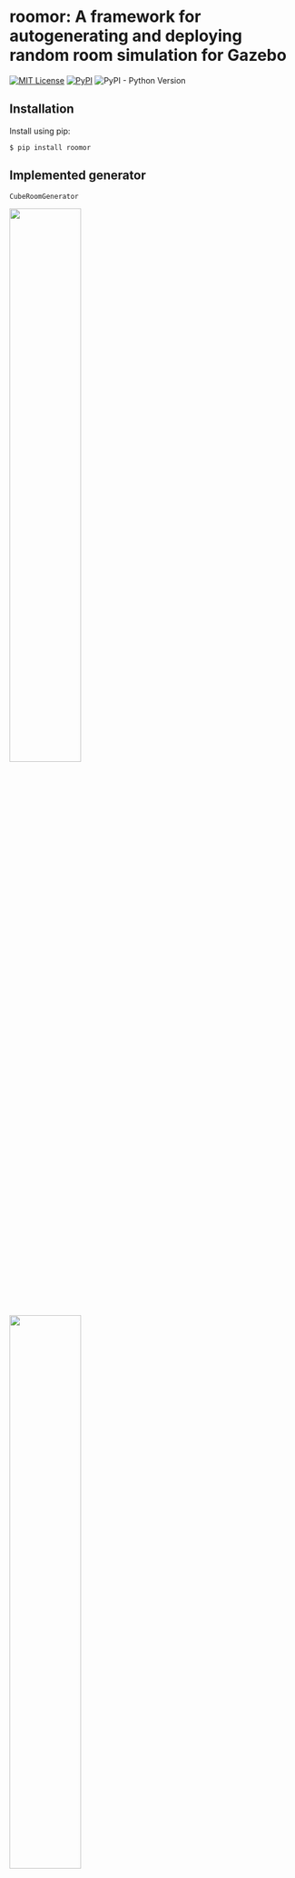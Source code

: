 # roomor: A framework for autogenerating and deploying random room simulation for Gazebo

[![MIT License](https://img.shields.io/badge/license-MIT-green)](https://github.com/wwwshwww/roomor/blob/master/LICENSE)
[![PyPI](https://img.shields.io/pypi/v/roomor)](https://pypi.org/project/roomor/)
![PyPI - Python Version](https://shields.io/pypi/pyversions/roomor)

## Installation

Install using pip:

```
$ pip install roomor
```

## Implemented generator

 `CubeRoomGenerator`

<img src='https://user-images.githubusercontent.com/41321650/121756680-f059ae80-cb55-11eb-92ac-95700c779590.png' width=50%>
<img src='https://user-images.githubusercontent.com/41321650/121756698-fbacda00-cb55-11eb-939f-fc542fae5e51.png' width=50%>

## Usage

See example ipynb in `example/`.
